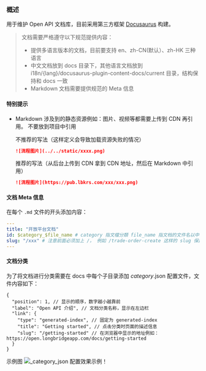 ### 概述

用于维护 Open API 文档库，目前采用第三方框架 [Docusaurus](https://docusaurus.io/) 构建。

> 文档需要严格遵守以下规范提供内容：
> * 提供多语言版本的文档，目前要支持 en、zh-CN(默认）、zh-HK 三种语言
> * 中文文档放到 docs 目录下，其他语言文档放到 i18n/{lang}/docusaurus-plugin-content-docs/current 目录，结构保持和 docs 一致
> * Markdown 文档需要提供规范的 Meta 信息


#### 特别提示

* Markdown 涉及到的静态资源例如：图片、视频等都需要上传到 CDN 再引用。 不要放到项目中引用

  不推荐的写法（这样定义会导致加载资源失败的情况）
  ```markdown
  ![流程图片](../../static/xxxx.png)
  ```
  
  推荐的写法（从后台上传到 CDN 拿到 CDN 地址，然后在 Markdown 中引用）
  ``` markdown
  ![流程图片](https://pub.lbkrs.com/xxx/xxx.png)
  ```


#### 文档 Meta 信息

在每个 `.md` 文件的开头添加内容：
```yaml
---
title: "开放平台文档"
id: $category_$file_name # category 指文檔分類 file_name 指文档的文件名以中横线分隔的字符串
slug: "/xxx" # 注意前面必须加上 /， 例如 /trade-order-create 这样的 slug 保持和 id 一致
---
```


#### 文档分类

为了将文档进行分类需要在 docs 中每个子目录添加 _category_.json 配置文件，文件内容如下：

```json5
{
  "position": 1, // 显示的顺序，数字越小越靠前
  "label": "Open API 介绍", // 文档分类名称，显示在左边栏
  "link": {
    "type": "generated-index", // 固定为 generated-index
    "title": "Getting started", // 点击分类时页面的描述信息
    "slug": "/getting-started" // 在浏览器中显示的地址例如： https://open.longbridgeapp.com/docs/getting-started
  }
}
```
示例图
![_category_json 配置效果示例！](https://pub.lbkrs.com/files/202203/HpoXEamnwFUEQg52/20220331-163748.png)
